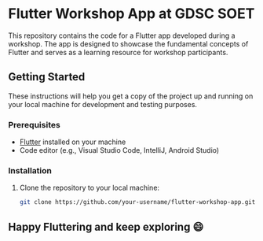 # Flutter Workshop App at GDSC SOET

This repository contains the code for a Flutter app developed during a workshop. The app is designed to showcase the fundamental concepts of Flutter and serves as a learning resource for workshop participants.

## Getting Started

These instructions will help you get a copy of the project up and running on your local machine for development and testing purposes.

### Prerequisites

- [Flutter](https://flutter.dev/) installed on your machine
- Code editor (e.g., Visual Studio Code, IntelliJ, Android Studio)

### Installation

1. Clone the repository to your local machine:

   ```bash
   git clone https://github.com/your-username/flutter-workshop-app.git

## Happy Fluttering and keep exploring 😄
